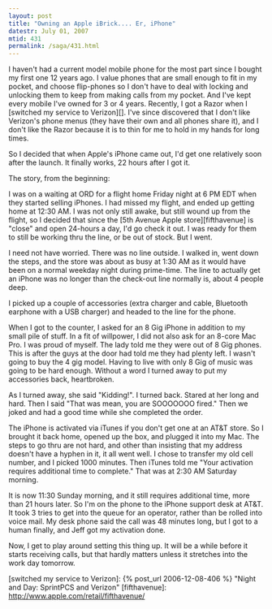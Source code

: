 ```yaml
---
layout: post
title: "Owning an Apple iBrick.... Er, iPhone"
datestr: July 01, 2007
mtid: 431
permalink: /saga/431.html
---
```


I haven't had a current model  mobile phone for the most part since I bought my
first one 12 years ago.  I value phones that are small enough to fit in my pocket,
and choose flip-phones so I don't have to deal with locking and unlocking them to
keep from making calls from my pocket.  And I've kept every mobile I've owned for
3 or 4 years.  Recently, I got a Razor when I [switched my service to Verizon][].
I've since discovered that I don't like Verizon's phone menus (they have their
own and all phones share it), and I don't like the Razor because it is to thin
for me to hold in my hands for long times.

So I decided that when Apple's iPhone came out, I'd get one relatively soon after
the launch.  It finally works, 22 hours after I got it.

The story, from the beginning:

I was on a waiting at ORD for a flight home Friday night at 6 PM EDT when they
started selling iPhones.  I had missed my flight, and ended up getting home at
12:30 AM.  I was not only still awake, but still wound up from the flight, so I
decided that since the [5th Avenue Apple store][fifthavenue] is "close" and open
24-hours a day, I'd go check it out.  I was
ready for them to still be working thru the line, or be out of stock.  But I went.

I need not have worried.  There was no line outside.  I walked in, went down the
steps, and the store was about as busy at 1:30 AM as it would have been on a normal
weekday night during prime-time.  The line to actually get an iPhone was no longer
than the check-out line normally is, about 4 people deep.

I picked up a couple of accessories (extra charger and cable, Bluetooth earphone
with a USB charger) and headed to the line for the phone.

When I got to the counter, I asked for an 8 Gig iPhone in addition to my small pile
of stuff.  In a fit of willpower, I did not also ask for an 8-core Mac Pro.  I was
proud of myself.  The lady told me they were out of 8 Gig phones.  This is after
the guys at the door had told me they had plenty left.  I wasn't going to buy the
4 gig model.  Having to live with only 8 Gig of music was going to be hard enough.
Without a word I turned away to put my accessories back, heartbroken.

As I turned away, she said "Kidding!".  I turned back.  Stared at her long and hard.
Then I said "That was mean, you are SOOOOOOO fired."  Then we joked and had a good
time while she completed the order.

The iPhone is activated via iTunes if you don't get one at an AT&T store.  So I
brought it back home, opened up the box, and plugged it into my Mac.  The steps
to go thru are not hard, and other than insisting that my address doesn't have
a hyphen in it, it all went well.  I chose to transfer my old cell number, and
I picked 1000 minutes.  Then iTunes told me "Your activation requires additional
time to complete."  That was at 2:30 AM Saturday morning.

It is now 11:30 Sunday morning, and it still requires additional time, more than
21 hours later.  So I'm on the phone to the iPhone support desk at AT&T.  It took
3 tries to get into the queue for an operator, rather than be rolled into voice mail.
My desk phone said the call was 48 minutes long, but I got to a human finally, and
Jeff got my activation done.

Now, I get to play around setting this thing up.  It will be a while before it
starts receiving calls, but that hardly matters unless it stretches into the work
day tomorrow.

[switched my service to Verizon]: {% post_url 2006-12-08-406 %} "Night and Day: SprintPCS and Verizon"
[fifthavenue]: http://www.apple.com/retail/fifthavenue/